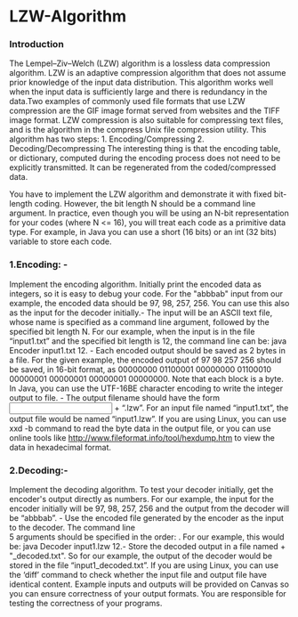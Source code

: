 # LZW-Algorithm
### Introduction
The Lempel–Ziv–Welch  (LZW)  algorithm is  a  lossless  data  compression  algorithm.  LZW  is  an  adaptive  compression  algorithm  that  does  not  assume  prior  knowledge  of  the  input  data  distribution.  This algorithm works well when the input data is sufficiently large and there is redundancy in the data.Two examples  of  commonly used  file  formats  that  use LZW  compression  are  the  GIF  image  format  served  from  websites  and  the  TIFF  image  format.  LZW  compression  is  also  suitable  for  compressing  text files, and is the algorithm in the compress Unix file compression utility. This algorithm has two steps: 1. Encoding/Compressing 2. Decoding/Decompressing The  interesting  thing  is  that  the  encoding  table,  or  dictionary, computed  during  the  encoding  process  does not need to be explicitly transmitted. It can be regenerated from the coded/compressed data.

You have to implement the LZW algorithm and demonstrate it with fixed bit-length coding. However, the bit length N should be a command line argument. In practice, even though you will be using an N-bit representation for your codes (where N <= 16), you will treat each code as a primitive data type. For example, in Java you can use a short (16 bits) or an int (32 bits) variable to store each code.

### 1.Encoding: - 
Implement the encoding algorithm. Initially print the encoded data as integers, so it is easy to debug your code. For the "abbbab" input from our example, the encoded data should be 97, 98, 257, 256. You can use this also as the input for the decoder initially.- The input will be an ASCII text file, whose name is specified as a command line argument, followed by  the  specified  bit  length  N.  For  our  example,  when  the  input  is  in  the  file  “input1.txt”  and  the  specified bit length is 12, the command line can be: java Encoder input1.txt 12.  - Each encoded output should be saved as 2 bytes in a file. For the given example, the encoded output of  97  98  257  256  should  be  saved,  in  16-bit  format,  as  00000000  01100001 00000000  01100010  00000001  00000001 00000001  00000000.  Note  that  each  block  is  a  byte.  In  Java,  you  can  use  the  UTF-16BE character encoding to write the integer output to file. -  The  output  filename  should  have  the  form  <Input  File  Name  without  extension>  +  “.lzw”. For  an  input file named “input1.txt”, the output file would be named “input1.lzw”.  If you are using Linux, you can use xxd -b <FileName> command to read the byte data in the output file,  or  you  can  use  online  tools  like  http://www.fileformat.info/tool/hexdump.htm  to  view  the  data  in  hexadecimal format. 
  
  
### 2.Decoding:- 
Implement the decoding algorithm. To test your decoder initially,  get the encoder's output directly as numbers.  For  our  example,  the  input  for  the  encoder  initially  will  be  97,  98,  257,  256  and  the  output from the decoder will be “abbbab”. -  Use  the  encoded  file  generated  by  the  encoder  as  the  input  to  the  decoder.  The  command  line  
5 arguments should be specified in the order: <Encoded File Name> <Bit Length>. For our example, this would be:  java Decoder input1.lzw 12.- Store the decoded output in a file named <File Name without extension> + "_decoded.txt". So for our example, the output of the decoder would be stored in the file “input1_decoded.txt”. If you are using Linux, you can use the ‘diff’ command to check whether the input file and output file have identical content. Example inputs and outputs will be provided on Canvas so you can ensure correctness of your output formats. You are responsible for testing the correctness of your programs.
